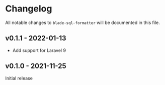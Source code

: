 # Changelog

All notable changes to `blade-sql-formatter` will be documented in this file.

## v0.1.1 - 2022-01-13

- Add support for Laravel 9

## v0.1.0 - 2021-11-25

Initial release
